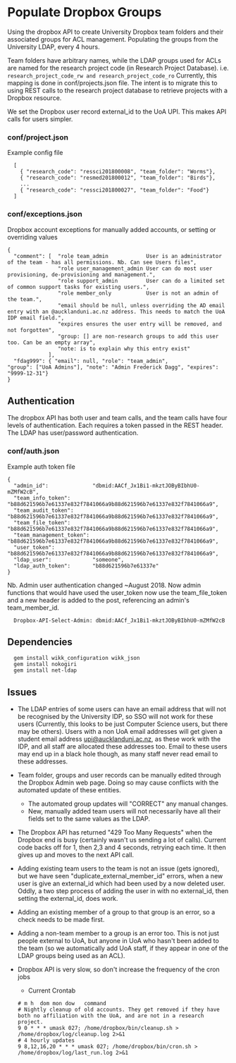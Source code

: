 # Populate Dropbox Groups
Using the dropbox API to create University Dropbox team folders and their associated groups for ACL management. Populating the groups from the University LDAP, every 4 hours.

Team folders have arbitrary names, while the LDAP groups used for ACLs are named for the research project code (in Research Project Database).
i.e. ```research_project_code_rw and research_project_code_ro```
Currently, this mapping is done in conf/projects.json file. The intent is to migrate this to using REST calls to the research project database to retrieve projects with a Dropbox resource.

We set the Dropbox user record external_id to the UoA UPI. This makes API calls for users simpler.

### conf/project.json
Example config file
```
  [
    { "research_code": "ressci201800008", "team_folder": "Worms"},
    { "research_code": "resmed201800012", "team_folder": "Birds"},
    ...
    { "research_code": "ressci201800027", "team_folder": "Food"}
  ]
```
### conf/exceptions.json
Dropbox account exceptions for manually added accounts, or setting or overriding values
```
{
  "comment": [  "role team_admin            User is an administrator of the team - has all permissions. Nb. Can see Users files",
                "role user_management_admin User can do most user provisioning, de-provisioning and management.",
                "role support_admin         User can do a limited set of common support tasks for existing users.",
                "role member_only           User is not an admin of the team.",
                "email should be null, unless overriding the AD email entry with an @aucklanduni.ac.nz address. This needs to match the UoA IDP email field.",
                "expires ensures the user entry will be removed, and not forgotten",
                "group: [] are non-research groups to add this user too. Can be an empty array",
                "note: is to explain why this entry exist"
             ],
  "fdag999": { "email": null, "role": "team_admin",            "group": ["UoA Admins"], "note": "Admin Frederick Dagg", "expires": "9999-12-31"}
}
```
## Authentication
The dropbox API has both user and team calls, and the team calls have four levels of authentication. Each requires a token passed in the REST header. The LDAP has user/password authentication.

### conf/auth.json
Example auth token file
```
{
  "admin_id":              "dbmid:AACf_Jx1Bi1-mkztJOByBIbhU0-mZMfW2cB",
  "team_info_token":       "b88d621596b7e61337e832f7841066a9b88d621596b7e61337e832f7841066a9",
  "team_audit_token":      "b88d621596b7e61337e832f7841066a9b88d621596b7e61337e832f7841066a9",
  "team_file_token":       "b88d621596b7e61337e832f7841066a9b88d621596b7e61337e832f7841066a9",
  "team_management_token": "b88d621596b7e61337e832f7841066a9b88d621596b7e61337e832f7841066a9",
  "user_token":            "b88d621596b7e61337e832f7841066a9b88d621596b7e61337e832f7841066a9",
  "ldap_user":             "someone",
  "ldap_auth_token":       "b88d621596b7e61337e"
}
```
Nb. Admin user authentication changed ~August 2018. Now admin functions that would have used the user_token now use the team_file_token and a new header is added to the post, referencing an admin's team_member_id.
```
  Dropbox-API-Select-Admin: dbmid:AACf_Jx1Bi1-mkztJOByBIbhU0-mZMfW2cB
```

## Dependencies
```
  gem install wikk_configuration wikk_json
  gem install nokogiri
  gem install net-ldap
```

## Issues

* The LDAP entries of some users can have an email address that will not be recognised by the University IDP, so SSO will not work for these users (Currently, this looks to be just Computer Science users, but there may be others). Users with a non UoA email addresses will get given a student email address upi@aucklanduni.ac.nz, as these work with the IDP, and all staff are allocated these addresses too. Email to these users may end up in a black hole though, as many staff never read email to these addresses.

* Team folder, groups and user records can be manually edited through the Dropbox Admin web page. Doing so may cause conflicts with the automated update of these entities.
  * The automated group updates will "CORRECT" any manual changes.
  * New, manually added team users will not necessarily have all their fields set to the same values as the LDAP.

* The Dropbox API has returned "429 Too Many Requests" when the Dropbox end is busy (certainly wasn't us sending a lot of calls). Current code backs off for 1, then 2,3 and 4 seconds, retrying each time. It then gives up and moves to the next API call.

* Adding existing team users to the team is not an issue (gets ignored), but we have seen "duplicate_external_member_id" errors, when a new user is give an external_id which had been used by a now deleted user. Oddly, a two step process of adding the user in with no external_id, then setting the external_id, does work.

* Adding an existing member of a group to that group is an error, so a check needs to be made first.

* Adding a non-team member to a group is an error too. This is not just people external to UoA, but anyone in UoA who hasn't been added to the team (so we automatically add UoA staff, if they appear in one of the LDAP groups being used as an ACL).

* Dropbox API is very slow, so don't increase the frequency of the cron jobs
  * Current Crontab
  ```
  # m h  dom mon dow   command
  # Nightly cleanup of old accounts. They get removed if they have both no affiliation with the UoA, and are not in a research project.
  9 0 * * * umask 027; /home/dropbox/bin/cleanup.sh > /home/dropbox/log/cleanup.log 2>&1
  # 4 hourly updates
  9 8,12,16,20 * * * umask 027; /home/dropbox/bin/cron.sh > /home/dropbox/log/last_run.log 2>&1
  ```
